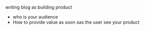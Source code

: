 writing blog as building product

- who is your audience
- How to provide value as soon sas the user see your product